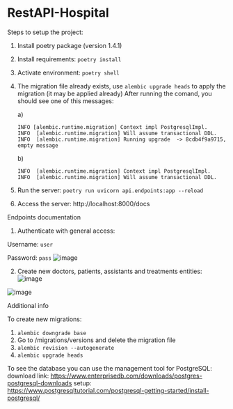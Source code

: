# RestAPI-Hospital

Steps to setup the project:
1. Install poetry package (version 1.4.1)
2. Install requirements: `poetry install`
3. Activate environment: `poetry shell`
4. The migration file already exists, use `alembic upgrade heads` to apply the migration (it may be applied already)
    After running the comand, you should see one of this messages:
    
    a)
    ```
    INFO [alembic.runtime.migration] Context impl PostgresqlImpl.
    INFO  [alembic.runtime.migration] Will assume transactional DDL.
    INFO  [alembic.runtime.migration] Running upgrade  -> 8cdb4f9a9715, empty message
    ```
    b)
    ```
    INFO  [alembic.runtime.migration] Context impl PostgresqlImpl.
    INFO  [alembic.runtime.migration] Will assume transactional DDL.
    ```
5. Run the server: `poetry run uvicorn api.endpoints:app --reload`
6. Access the server: http://localhost:8000/docs


Endpoints documentation
1. Authenticate with general access:

Username: `user`

Password: `pass`
![image](https://user-images.githubusercontent.com/128868275/227668576-6173ad2f-f3f3-4f2b-87e0-5e5e958fb339.png)

2. Create new doctors, patients, assistants and treatments entities:
![image](https://user-images.githubusercontent.com/128868275/227669063-6ce62fdd-a392-4ee5-b263-26aef33670ca.png)

![image](https://user-images.githubusercontent.com/128868275/227669581-3cb0deb8-8601-427c-a64e-7c96e62e4333.png)



Additional info

To create new migrations:
1. `alembic downgrade base`
2. Go to /migrations/versions and delete the migration file
3. `alembic revision --autogenerate`
4. `alembic upgrade heads`


To see the database you can use the management tool for PostgreSQL:
download link: https://www.enterprisedb.com/downloads/postgres-postgresql-downloads
setup: https://www.postgresqltutorial.com/postgresql-getting-started/install-postgresql/
